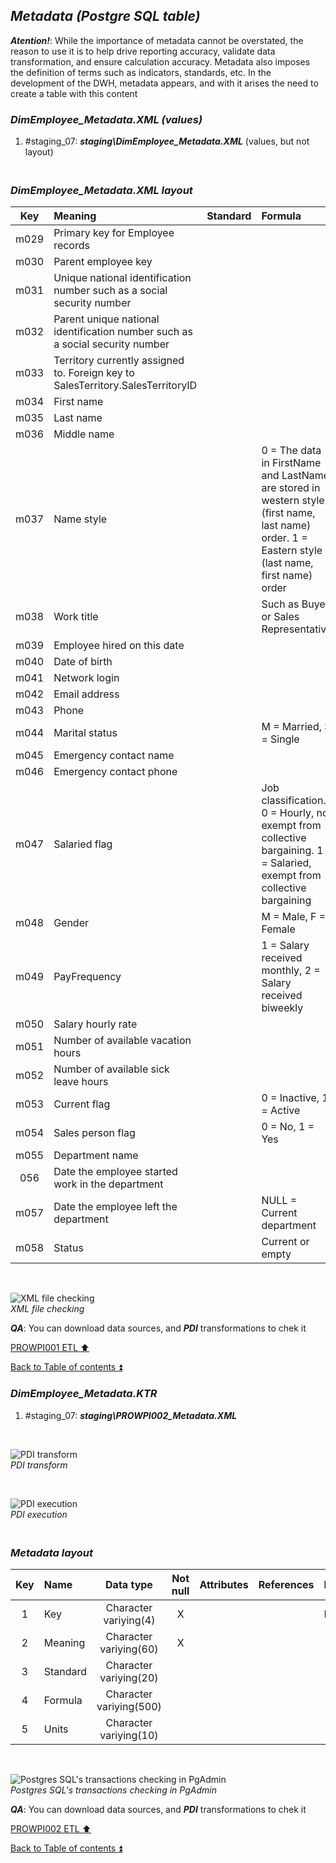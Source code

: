 ## **_Metadata (Postgre SQL table)_**  

**_Atention!_**: While the importance of metadata cannot be overstated, the reason to use it is to help drive reporting accuracy, validate data transformation, and ensure calculation accuracy. Metadata also imposes the definition of terms such as indicators, standards, etc. In the development of the DWH, metadata appears, and with it arises the need to create a table with this content  

### **_DimEmployee\_Metadata.XML (values)_**  
  1. #staging_07: **_staging\DimEmployee\_Metadata.XML_** (values, but not layout)  

### **_<p><br>DimEmployee\_Metadata.XML layout</p>_**  

| Key      	| Meaning                                 | Standard              | Formula                                                                  | Units |
| :-------: | :-------------------------------------- | :-------------------: | :----------------------------------------------------------------------- | :---: |
| m029      | Primary key for Employee records        |                       |                                                                          |       |
| m030      | Parent employee key                     |                       |                                                                          |       |
| m031      | Unique national identification number such as a social security number |                       |                                                                          |       |
| m032      | Parent unique national identification number such as a social security number |                       |                                                                          |       |
| m033      | Territory currently assigned to. Foreign key to SalesTerritory.SalesTerritoryID |                       |                                                                          |       |
| m034      | First name                              |                       |                                                                          |       |
| m035      | Last name                               |                       |                                                                          |       |
| m036      | Middle name                             |                       |                                                                          |       |
| m037      | Name style                              |                       | 0 = The data in FirstName and LastName are stored in western style (first name, last name) order. 1 = Eastern style (last name, first name) order |       |
| m038      | Work title                              |                       | Such as Buyer or Sales Representative                                                    |       |
| m039      | Employee hired on this date             |                       |                                                                          |       |
| m040      | Date of birth                           |                       |                                                                          |       |
| m041      | Network login                           |                       |                                                                          |       |
| m042      | Email address                           |                       |                                                                          |       |
| m043      | Phone                                   |                       |                                                                          |       |
| m044      | Marital status                          |                       | M = Married, S = Single                                                  |       |
| m045      | Emergency contact name                  |                       |                                                                          |       |
| m046      | Emergency contact phone                 |                       |                                                                          |       |
| m047      | Salaried flag                           |                       | Job classification. 0 = Hourly, not exempt from collective bargaining. 1 = Salaried, exempt from collective bargaining |       |
| m048      | Gender                                  |                       | M = Male, F = Female                                                     |       |
| m049      | PayFrequency                            |                       | 1 = Salary received monthly, 2 = Salary received biweekly                |       |
| m050      | Salary hourly rate                      |                       |                                                                          |       |
| m051      | Number of available vacation hours      |                       |                                                                          |       |
| m052      | Number of available sick leave hours    |                       |                                                                          |       |
| m053      | Current flag                            |                       | 0 = Inactive, 1 = Active                                                 |       |
| m054      | Sales person flag                       |                       | 0 = No, 1 = Yes                                                          |       |
| m055      | Department name                         |                       |                                                                          |       |
| 056       | Date the employee started work in the department |                       |                                                                          |       |
| m057      | Date the employee left the department   |                       | NULL = Current department                                                |       |
| m058      | Status                                  |                       | Current or empty                                                         |       |

   <p><br></p>  
 
  ![XML file checking](https://i.imgur.com/p7zDyhq.png)  
  _XML file checking_  

  **_QA_**: You can download data sources, and **_PDI_** transformations to chek it  

[PROWPI001 ETL :arrow_up:](prowpi001_etl.md)  

[Back to Table of contents :arrow_double_up:](../README.md)  


### **_DimEmployee\_Metadata.KTR_**  
  1. #staging_07: **_staging\PROWPI002\_Metadata.XML_**  

   <p><br></p>  

  ![PDI transform](https://i.imgur.com/MGbrGYe.png)  
  _PDI transform_  

  <p><br></p>  

  ![PDI execution](https://i.imgur.com/7djiMsi.png)  
  _PDI execution_ 

### **_<p><br>Metadata layout</p>_**  

| Key	| Name                  | Data type              | Not null | Attributes | References            | Description |
| :-: | :-------------------- | :--------------------: | :------: | :--------- | :-------------------- | :-----------| 
| 1   | Key                   | Character variying(4)  | X        |            |                       | PK,FK       |
| 2   | Meaning               | Character variying(60) | X        |            |                       |             |
| 3   | Standard              | Character variying(20) |          |            |                       |             |
| 4   | Formula               | Character variying(500)|          |            |                       |             |
| 5   | Units                 | Character variying(10) |          |            |                       |             |

   <p><br></p>  
 
  ![Postgres SQL's transactions checking in PgAdmin](https://i.imgur.com/d574Yyf.png)  
  _Postgres SQL's transactions checking in PgAdmin_  

  **_QA_**: You can download data sources, and **_PDI_** transformations to chek it  

[PROWPI002 ETL :arrow_up:](prowpi002_etl_adventureworksdw2022_db.md)  

[Back to Table of contents :arrow_double_up:](../README.md)  